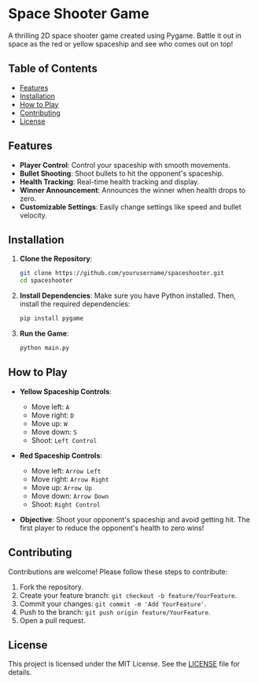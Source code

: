 # Space Shooter Game

A thrilling 2D space shooter game created using Pygame. Battle it out in space as the red or yellow spaceship and see who comes out on top!

## Table of Contents

- [Features](#features)
- [Installation](#installation)
- [How to Play](#how-to-play)
- [Contributing](#contributing)
- [License](#license)

## Features

- **Player Control**: Control your spaceship with smooth movements.
- **Bullet Shooting**: Shoot bullets to hit the opponent's spaceship.
- **Health Tracking**: Real-time health tracking and display.
- **Winner Announcement**: Announces the winner when health drops to zero.
- **Customizable Settings**: Easily change settings like speed and bullet velocity.

## Installation

1. **Clone the Repository**:
    ```sh
    git clone https://github.com/yourusername/spaceshooter.git
    cd spaceshooter
    ```

2. **Install Dependencies**:
    Make sure you have Python installed. Then, install the required dependencies:
    ```sh
    pip install pygame
    ```

3. **Run the Game**:
    ```sh
    python main.py
    ```

## How to Play

- **Yellow Spaceship Controls**:
  - Move left: `A`
  - Move right: `D`
  - Move up: `W`
  - Move down: `S`
  - Shoot: `Left Control`

- **Red Spaceship Controls**:
  - Move left: `Arrow Left`
  - Move right: `Arrow Right`
  - Move up: `Arrow Up`
  - Move down: `Arrow Down`
  - Shoot: `Right Control`

- **Objective**: Shoot your opponent's spaceship and avoid getting hit. The first player to reduce the opponent's health to zero wins!

## Contributing

Contributions are welcome! Please follow these steps to contribute:

1. Fork the repository.
2. Create your feature branch: `git checkout -b feature/YourFeature`.
3. Commit your changes: `git commit -m 'Add YourFeature'`.
4. Push to the branch: `git push origin feature/YourFeature`.
5. Open a pull request.

## License

This project is licensed under the MIT License. See the [LICENSE](LICENSE) file for details.
